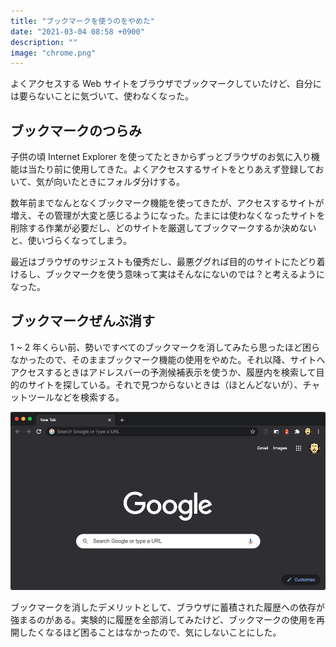 ```yaml
---
title: "ブックマークを使うのをやめた"
date: "2021-03-04 08:58 +0900"
description: ""
image: "chrome.png"
---
```


よくアクセスする Web サイトをブラウザでブックマークしていたけど、自分には要らないことに気づいて、使わなくなった。

## ブックマークのつらみ

子供の頃 Internet Explorer を使ってたときからずっとブラウザのお気に入り機能は当たり前に使用してきた。よくアクセスするサイトをとりあえず登録しておいて、気が向いたときにフォルダ分けする。

数年前までなんとなくブックマーク機能を使ってきたが、アクセスするサイトが増え、その管理が大変と感じるようになった。たまには使わなくなったサイトを削除する作業が必要だし、どのサイトを厳選してブックマークするか決めないと、使いづらくなってしまう。

最近はブラウザのサジェストも優秀だし、最悪ググれば目的のサイトにたどり着けるし、ブックマークを使う意味って実はそんなにないのでは？と考えるようになった。

## ブックマークぜんぶ消す

1 ~ 2 年くらい前、勢いですべてのブックマークを消してみたら思ったほど困らなかったので、そのままブックマーク機能の使用をやめた。それ以降、サイトへアクセスするときはアドレスバーの予測候補表示を使うか、履歴内を検索して目的のサイトを探している。それで見つからないときは（ほとんどないが）、チャットツールなどを検索する。

![ブックマークバーごと非表示にした図](chrome.png)

ブックマークを消したデメリットとして、ブラウザに蓄積された履歴への依存が強まるのがある。実験的に履歴を全部消してみたけど、ブックマークの使用を再開したくなるほど困ることはなかったので、気にしないことにした。
